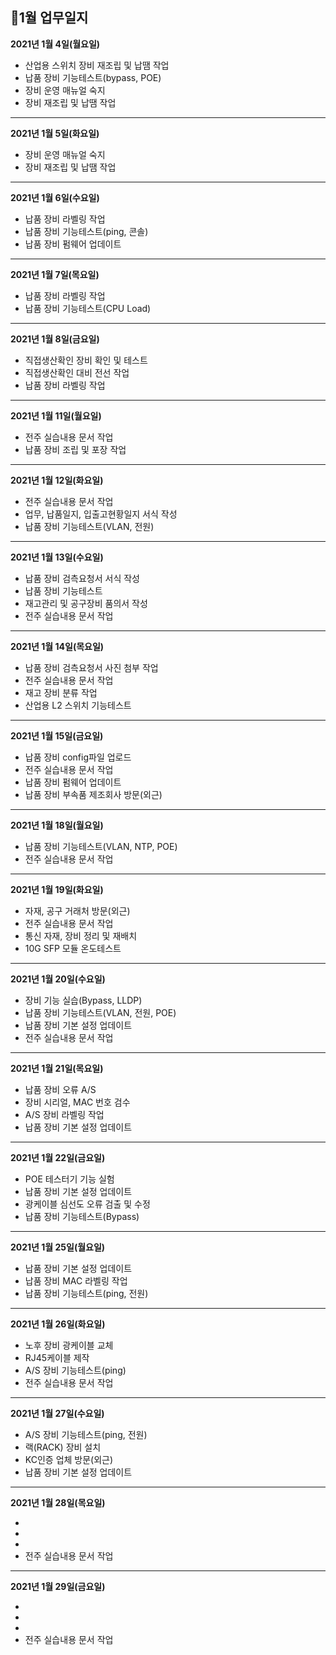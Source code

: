 ## 📅1월 업무일지


**2021년 1월 4일(월요일)**

* 산업용 스위치 장비 재조립 및 납땜 작업 
* 납품 장비 기능테스트(bypass, POE)
* 장비 운영 매뉴얼 숙지
* 장비 재조립 및 납땜 작업

- - -
**2021년 1월 5일(화요일)**

* 장비 운영 매뉴얼 숙지
* 장비 재조립 및 납땜 작업

- - -
**2021년 1월 6일(수요일)**

* 납품 장비 라벨링 작업
* 납품 장비 기능테스트(ping, 콘솔)
* 납품 장비 펌웨어 업데이트


- - -
**2021년 1월 7일(목요일)**

* 납품 장비 라벨링 작업
* 납품 장비 기능테스트(CPU Load)


- - -
**2021년 1월 8일(금요일)**

* 직접생산확인 장비 확인 및 테스트
* 직접생산확인 대비 전선 작업
* 납품 장비 라벨링 작업


- - -
**2021년 1월 11일(월요일)**

* 전주 실습내용 문서 작업
* 납품 장비 조립 및 포장 작업


- - -
**2021년 1월 12일(화요일)**

* 전주 실습내용 문서 작업
* 업무, 납품일지, 입출고현황일지 서식 작성
* 납품 장비 기능테스트(VLAN, 전원)


- - -
**2021년 1월 13일(수요일)**

* 납품 장비 검측요청서 서식 작성
* 납품 장비 기능테스트
* 재고관리 및 공구장비 품의서 작성
* 전주 실습내용 문서 작업


- - -
**2021년 1월 14일(목요일)**

* 납품 장비 검측요청서 사진 첨부 작업
* 전주 실습내용 문서 작업
* 재고 장비 분류 작업
* 산업용 L2 스위치 기능테스트


- - -
**2021년 1월 15일(금요일)**

* 납품 장비 config파일 업로드
* 전주 실습내용 문서 작업
* 납품 장비 펌웨어 업데이트
* 납품 장비 부속품 제조회사 방문(외근)


- - -
**2021년 1월 18일(월요일)**

* 납품 장비 기능테스트(VLAN, NTP, POE)
* 전주 실습내용 문서 작업


- - -
**2021년 1월 19일(화요일)**

* 자재, 공구 거래처 방문(외근)
* 전주 실습내용 문서 작업
* 통신 자재, 장비 정리 및 재배치
* 10G SFP 모듈 온도테스트


- - -
**2021년 1월 20일(수요일)**

* 장비 기능 실습(Bypass, LLDP)
* 납품 장비 기능테스트(VLAN, 전원, POE)
* 납품 장비 기본 설정 업데이트
* 전주 실습내용 문서 작업


- - -
**2021년 1월 21일(목요일)**

* 납품 장비 오류 A/S
* 장비 시리얼, MAC 번호 검수
* A/S 장비 라벨링 작업
* 납품 장비 기본 설정 업데이트


- - -
**2021년 1월 22일(금요일)**

* POE 테스터기 기능 실험 
* 납품 장비 기본 설정 업데이트
* 광케이블 심선도 오류 검출 및 수정
* 납품 장비 기능테스트(Bypass)


- - -
**2021년 1월 25일(월요일)**

* 납품 장비 기본 설정 업데이트
* 납품 장비 MAC 라벨링 작업
* 납품 장비 기능테스트(ping, 전원)

- - -
**2021년 1월 26일(화요일)**

* 노후 장비 광케이블 교체 
* RJ45케이블 제작
* A/S 장비 기능테스트(ping)
* 전주 실습내용 문서 작업

- - -
**2021년 1월 27일(수요일)**

* A/S 장비 기능테스트(ping, 전원)
* 랙(RACK) 장비 설치
* KC인증 업체 방문(외근)
* 납품 장비 기본 설정 업데이트


- - -
**2021년 1월 28일(목요일)**

* 
* 
* 
* 전주 실습내용 문서 작업

- - -
**2021년 1월 29일(금요일)**

* 
* 
* 
* 전주 실습내용 문서 작업
